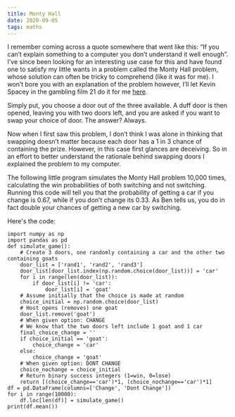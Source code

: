 ```yaml
---
title: Monty Hall
date: 2020-09-05
tags: maths
---
```


I remember coming across a quote somewhere that went like this: “If you can’t explain something to a computer you don’t understand it well enough”. I’ve since been looking for an interesting use case for this and have found one to satisfy my little wants in a problem called the Monty Hall problem, whose solution can often be tricky to comprehend (like it was for me). I won’t bore you with an explanation of the problem however, I’ll let Kevin Spacey in the gambling film 21 do it for me [here](https://www.youtube.com/watch?v=Q5nCtgcL4jU).

Simply put, you choose a door out of the three available. A duff door is then opened, leaving you with two doors left, and you are asked if you want to swap your choice of door. The answer? Always.

Now when I first saw this problem, I don’t think I was alone in thinking that swapping doesn’t matter because each door has a 1 in 3 chance of containing the prize. However, in this case first glances are deceiving. So in an effort to better understand the rationale behind swapping doors I explained the problem to my computer.

The following little program simulates the Monty Hall problem 10,000 times, calculating the win probabilities of both switching and not switching. Running this code will tell you that the probability of getting a car if you change is 0.67, while if you don’t change its 0.33. As Ben tells us, you do in fact double your chances of getting a new car by switching.

Here's the code:

```
import numpy as np
import pandas as pd
def simulate_game():
    # Create 3 doors, one randomly containing a car and the other two containing goats
    door_list = ['rand1', 'rand2', 'rand3']
    door_list[door_list.index(np.random.choice(door_list))] = 'car'
    for i in range(len(door_list)):
        if door_list[i] != 'car':
            door_list[i] = 'goat'
    # Assume initially that the choice is made at random
    choice_initial = np.random.choice(door_list)
    # Host opens (removes) one goat
    door_list.remove('goat')
    # When given option: CHANGE
    # We know that the two doors left include 1 goat and 1 car
    final_choice_change = ''
    if choice_initial == 'goat':
        choice_change = 'car'
    else:
        choice_change = 'goat'
    # When given option: DONT CHANGE
    choice_nochange = choice_initial
    # Return binary success integers (1=win, 0=lose)
    return [(choice_change=='car')*1, (choice_nochange=='car')*1]
df = pd.DataFrame(columns=['Change', 'Dont Change'])
for i in range(10000):
    df.loc[len(df)] = simulate_game()
print(df.mean())
```
